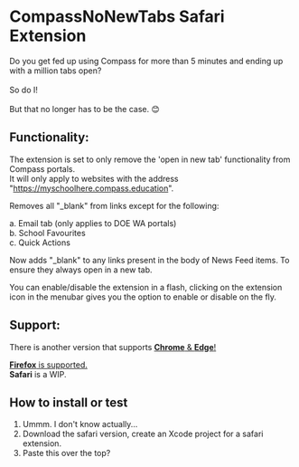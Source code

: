 # CompassNoNewTabs Safari Extension
Do you get fed up using Compass for more than 5 minutes and ending up with a million tabs open?</br></br>
So do I!</br></br>
But that no longer has to be the case. 😊</br>

## Functionality:
The extension is set to only remove the 'open in new tab' functionality from Compass portals.<br>It will only apply to websites with the address "https://myschoolhere.compass.education".

Removes all "_blank" from links except for the following:

a. Email tab (only applies to DOE WA portals)</br>
b. School Favourites</br>
c. Quick Actions</br>

Now adds "_blank" to any links present in the body of News Feed items. To ensure they always open in a new tab.

You can enable/disable the extension in a flash, clicking on the extension icon in the menubar gives you the option to enable or disable on the fly.

## Support:
There is another version that supports [**Chrome** & **Edge**!](https://github.com/TheFauxDreamer/CompassNoNewTabs/tree/main)

[**Firefox** is supported.](https://github.com/TheFauxDreamer/CompassNoNewTabs/tree/firefox)</br>
**Safari** is a WIP.

## How to install or test

1. Ummm. I don't know actually...
2. Download the safari version, create an Xcode project for a safari extension.
3. Paste this over the top?
